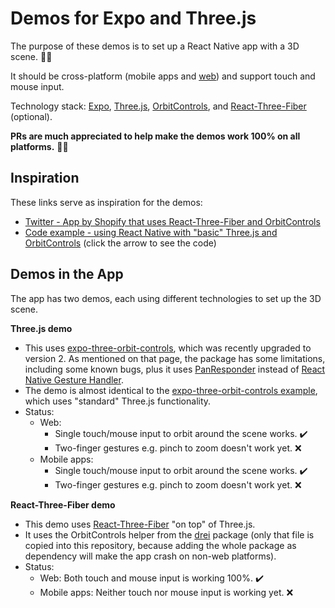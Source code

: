 # Demos for Expo and Three.js

The purpose of these demos is to set up a React Native app with a 3D scene. 🧊🚀

It should be cross-platform (mobile apps and [web](https://github.com/necolas/react-native-web)) and support touch and mouse input.

Technology stack: [Expo](https://expo.io/), [Three.js](https://threejs.org/), [OrbitControls](https://threejs.org/docs/#examples/en/controls/OrbitControls), and [React-Three-Fiber](https://github.com/react-spring/react-three-fiber) (optional).

**PRs are much appreciated to help make the demos work 100% on all platforms.** 💪😊

## Inspiration

These links serve as inspiration for the demos:
- [Twitter - App by Shopify that uses React-Three-Fiber and OrbitControls](https://twitter.com/jmwind/status/1255101384338391040)
- [Code example - using React Native with "basic" Three.js and OrbitControls](https://github.com/expo/expo/issues/7502#issuecomment-606389791) (click the arrow to see the code)

## Demos in the App

The app has two demos, each using different technologies to set up the 3D scene.

**Three.js demo**
- This uses [expo-three-orbit-controls](https://github.com/EvanBacon/expo-three-orbit-controls), which was recently upgraded to version 2. As mentioned on that page, the package has some limitations, including some known bugs, plus it uses [PanResponder](https://reactnative.dev/docs/panresponder) instead of [React Native Gesture Handler](https://docs.swmansion.com/react-native-gesture-handler/).
- The demo is almost identical to the [expo-three-orbit-controls example](https://github.com/EvanBacon/expo-three-orbit-controls/tree/master/example), which uses "standard" Three.js functionality.
- Status:
    - Web:
        - Single touch/mouse input to orbit around the scene works. ✔️
        - Two-finger gestures e.g. pinch to zoom doesn't work yet. ❌
    - Mobile apps:
        - Single touch/mouse input to orbit around the scene works. ✔️
        - Two-finger gestures e.g. pinch to zoom doesn't work yet. ❌

**React-Three-Fiber demo**
- This demo uses [React-Three-Fiber](https://github.com/react-spring/react-three-fiber) "on top" of Three.js.
- It uses the OrbitControls helper from the [drei](https://github.com/react-spring/drei) package (only that file is copied into this repository, because adding the whole package as dependency will make the app crash on non-web platforms).
- Status:
    - Web: Both touch and mouse input is working 100%. ✔️
    - Mobile apps: Neither touch nor mouse input is working yet. ❌